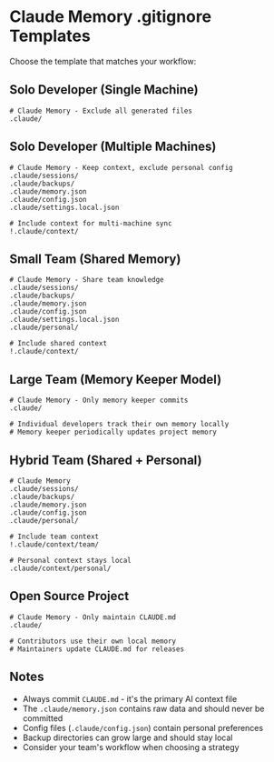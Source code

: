 # Claude Memory .gitignore Templates

Choose the template that matches your workflow:

## Solo Developer (Single Machine)

```gitignore
# Claude Memory - Exclude all generated files
.claude/
```

## Solo Developer (Multiple Machines)

```gitignore
# Claude Memory - Keep context, exclude personal config
.claude/sessions/
.claude/backups/
.claude/memory.json
.claude/config.json
.claude/settings.local.json

# Include context for multi-machine sync
!.claude/context/
```

## Small Team (Shared Memory)

```gitignore
# Claude Memory - Share team knowledge
.claude/sessions/
.claude/backups/
.claude/memory.json
.claude/config.json
.claude/settings.local.json
.claude/personal/

# Include shared context
!.claude/context/
```

## Large Team (Memory Keeper Model)

```gitignore
# Claude Memory - Only memory keeper commits
.claude/

# Individual developers track their own memory locally
# Memory keeper periodically updates project memory
```

## Hybrid Team (Shared + Personal)

```gitignore
# Claude Memory
.claude/sessions/
.claude/backups/
.claude/memory.json
.claude/config.json
.claude/personal/

# Include team context
!.claude/context/team/

# Personal context stays local
.claude/context/personal/
```

## Open Source Project

```gitignore
# Claude Memory - Only maintain CLAUDE.md
.claude/

# Contributors use their own local memory
# Maintainers update CLAUDE.md for releases
```

## Notes

- Always commit `CLAUDE.md` - it's the primary AI context file
- The `.claude/memory.json` contains raw data and should never be committed
- Config files (`.claude/config.json`) contain personal preferences
- Backup directories can grow large and should stay local
- Consider your team's workflow when choosing a strategy
